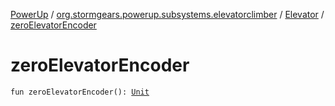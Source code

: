 [PowerUp](../../index.md) / [org.stormgears.powerup.subsystems.elevatorclimber](../index.md) / [Elevator](index.md) / [zeroElevatorEncoder](./zero-elevator-encoder.md)

# zeroElevatorEncoder

`fun zeroElevatorEncoder(): `[`Unit`](https://kotlinlang.org/api/latest/jvm/stdlib/kotlin/-unit/index.html)